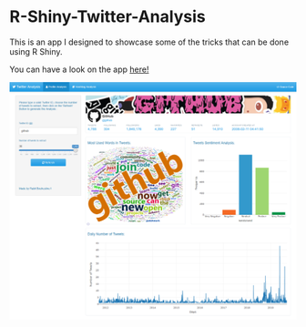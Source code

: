# R-Shiny-Twitter-Analysis

This is an app I designed to showcase some of the tricks that can be done using R Shiny.

You can have a look on the app <a href="https://rabiibouhestine.shinyapps.io/twitteranalysis/" target="_blank">here!</a>

![App Screenshot](screenshot.png)